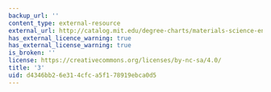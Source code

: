 ```yaml
---
backup_url: ''
content_type: external-resource
external_url: http://catalog.mit.edu/degree-charts/materials-science-engineering-course-3/
has_external_licence_warning: true
has_external_license_warning: true
is_broken: ''
license: https://creativecommons.org/licenses/by-nc-sa/4.0/
title: '3'
uid: d4346bb2-6e31-4cfc-a5f1-78919ebca0d5
---
```

